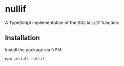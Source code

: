 # nullif

A TypeScript implementation of the SQL `NULLIF` function.

## Installation

Install the package via NPM:

```bash
npm install nullif
